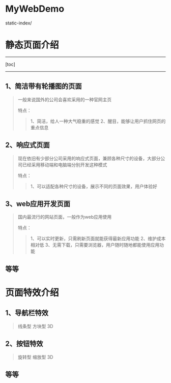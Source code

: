 # MyWebDemo
static-index/
# 静态页面介绍
---

[toc]

---

## 1、简洁带有轮播图的页面

>一般来说国外的公司会喜欢采用的一种官网主页
>
>特点：
>>1、简洁，给人一种大气稳重的感觉
   2、醒目，能够让用户抓住网页的重点信息


## 2、响应式页面

>现在依旧有少部分公司采用的响应式页面，兼顾各种尺寸的设备，大部分公司已经采用移动端和电脑端分别开发这种模式
>
>特点：
>>1、可以适配各种尺寸的设备，展示不同的页面效果，用户体验好


## 3、web应用开发页面

>国内最流行的网站页面，一般作为web应用使用
>
>特点：
>>1、可以实时更新，只需刷新页面就能获得最新应用功能
>>2、维护成本相对低
>>3、无需下载，只需要浏览器，用户随时随地都能使用应用功能

## 等等

# 页面特效介绍

## 1、导航栏特效

>线条型
>方块型
>3D

## 2、按钮特效

>旋转型
>缩放型
>3D

## 等等

